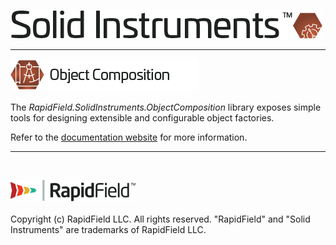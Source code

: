 <!--
Copyright (c) RapidField LLC. Licensed under the MIT License. See LICENSE.txt in the project root for license information.
-->

![Solid Instruments logo](../../SolidInstruments.Logo.Color.Transparent.500w.png)
- - -

![Object Composition label](Label.ObjectComposition.300w.png)

The *RapidField.SolidInstruments.ObjectComposition* library exposes simple tools for designing extensible and configurable object factories.

Refer to the [documentation website](https://www.solidinstruments.com/api/RapidField.SolidInstruments.ObjectComposition.html) for more information.

- - -
<br />

![RapidField logo](../../RapidField.Logo.Color.Black.Transparent.200w.png)
<br /><br />
Copyright (c) RapidField LLC. All rights reserved. "RapidField" and "Solid Instruments" are trademarks of RapidField LLC.